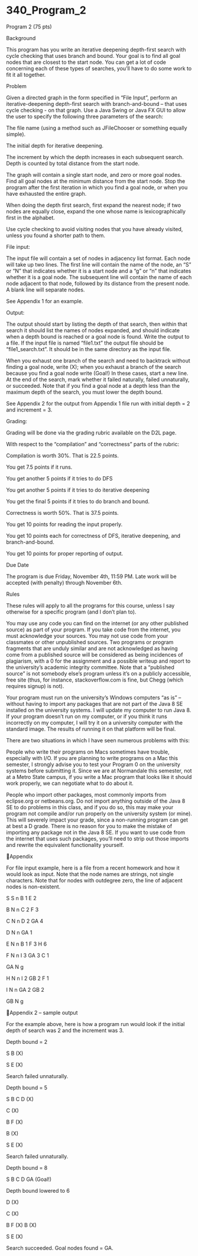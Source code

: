 # 340_Program_2

Program 2 (75 pts)

Background

This program has you write an iterative deepening depth-first search with cycle checking that uses branch and bound. Your goal is to find all goal nodes that are closest to the start node. You can get a lot of code concerning each of these types of searches, you’ll have to do some work to fit it all together.

Problem

Given a directed graph in the form specified in “File Input”, perform an iterative-deepening depth-first search with branch-and-bound – that uses cycle checking - on that graph. Use a Java Swing or Java FX GUI to allow the user to specify the following three parameters of the search:

The file name (using a method such as JFileChooser or something equally simple).

The initial depth for iterative deepening.

The increment by which the depth increases in each subsequent search. Depth is counted by total distance from the start node.

The graph will contain a single start node, and zero or more goal nodes. Find all goal nodes at the minimum distance from the start node. Stop the program after the first iteration in which you find a goal node, or when you have exhausted the entire graph.

When doing the depth first search, first expand the nearest node; if two nodes are equally close, expand the one whose name is lexicographically first in the alphabet.

Use cycle checking to avoid visiting nodes that you have already visited, unless you found a shorter path to them.

File input:

The input file will contain a set of nodes in adjacency list format. Each node will take up two lines. The first line will contain the name of the node, an “S” or “N” that indicates whether it is a start node and a “g” or “n” that indicates whether it is a goal node. The subsequent line will contain the name of each node adjacent to that node, followed by its distance from the present node. A blank line will separate nodes.

See Appendix 1 for an example.

Output:

The output should start by listing the depth of that search, then within that search it should list the names of nodes expanded, and should indicate when a depth bound is reached or a goal node is found. Write the output to a file. If the input file is named “file1.txt” the output file should be “file1_search.txt”. It should be in the same directory as the input file.

When you exhaust one branch of the search and need to backtrack without finding a goal node, write (X); when you exhaust a branch of the search because you find a goal node write (Goal!) In these cases, start a new line. At the end of the search, mark whether it failed naturally, failed unnaturally, or succeeded. Note that if you find a goal node at a depth less than the maximum depth of the search, you must lower the depth bound.

See Appendix 2 for the output from Appendix 1 file run with initial depth = 2 and increment = 3.

Grading:

Grading will be done via the grading rubric available on the D2L page.

With respect to the “compilation” and “correctness” parts of the rubric:

Compilation is worth 30%. That is 22.5 points.

You get 7.5 points if it runs.

You get another 5 points if it tries to do DFS

You get another 5 points if it tries to do iterative deepening

You get the final 5 points if it tries to do branch and bound.

Correctness is worth 50%. That is 37.5 points.

You get 10 points for reading the input properly.

You get 10 points each for correctness of DFS, iterative deepening, and branch-and-bound.

You get 10 points for proper reporting of output.

Due Date

The program is due Friday, November 4th, 11:59 PM. Late work will be accepted (with penalty) through November 6th.

Rules

These rules will apply to all the programs for this course, unless I say otherwise for a specific program (and I don’t plan to).

You may use any code you can find on the internet (or any other published source) as part of your program. If you take code from the internet, you must acknowledge your sources. You may not use code from your classmates or other unpublished sources. Two programs or program fragments that are unduly similar and are not acknowledged as having come from a published source will be considered as being incidences of plagiarism, with a 0 for the assignment and a possible writeup and report to the university’s academic integrity committee. Note that a “published source” is not somebody else’s program unless it’s on a publicly accessible, free site (thus, for instance, stackoverflow.com is fine, but Chegg (which requires signup) is not).

Your program must run on the university’s Windows computers “as is” – without having to import any packages that are not part of the Java 8 SE installed on the university systems. I will update my computer to run Java 8. If your program doesn’t run on my computer, or if you think it runs incorrectly on my computer, I will try it on a university computer with the standard image. The results of running it on that platform will be final.

There are two situations in which I have seen numerous problems with this:

People who write their programs on Macs sometimes have trouble, especially with I/O. If you are planning to write programs on a Mac this semester, I strongly advise you to test your Program 0 on the university systems before submitting it. Since we are at Normandale this semester, not at a Metro State campus, if you write a Mac program that looks like it should work properly, we can negotiate what to do about it.

People who import other packages, most commonly imports from eclipse.org or netbeans.org. Do not import anything outside of the Java 8 SE to do problems in this class, and if you do so, this may make your program not compile and/or run properly on the university system (or mine). This will severely impact your grade, since a non-running program can get at best a D grade. There is no reason for you to make the mistake of importing any package not in the Java 8 SE. If you want to use code from the internet that uses such packages, you’ll need to strip out those imports and rewrite the equivalent functionality yourself.

Appendix

For file input example, here is a file from a recent homework and how it would look as input. Note that the node names are strings, not single characters. Note that for nodes with outdegree zero, the line of adjacent nodes is non-existent.

S S n
B 1 E 2

B N n
C 2 F 3

C N n
D 2 GA 4

D N n
GA 1

E N n
B 1 F 3 H 6

F N n
I 3 GA 3 C 1

GA N g

H N n
I 2 GB 2 F 1

I N n
GA 2 GB 2

GB N g

Appendix 2 – sample output

For the example above, here is how a program run would look if the initial depth of search was 2 and the increment was 3.

Depth bound = 2

S B (X)

S E (X)

Search failed unnaturally.

Depth bound = 5

S B C D (X)

C (X)

B F (X)

B (X)

S E (X)

Search failed unnaturally.

Depth bound = 8

S B C D GA (Goal!)

Depth bound lowered to 6

D (X)

C (X)

B F (X)
B (X)

S E (X)

Search succeeded. Goal nodes found = GA.


